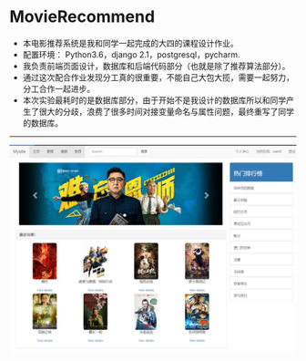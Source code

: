 # MovieRecommend
- 本电影推荐系统是我和同学一起完成的大四的课程设计作业。
- 配置环境： Python3.6，django 2.1，postgresql，pycharm.
- 我负责前端页面设计，数据库和后端代码部分（也就是除了推荐算法部分）。
- 通过这次配合作业发现分工真的很重要，不能自己大包大揽，需要一起努力，分工合作一起进步。
- 本次实验最耗时的是数据库部分，由于开始不是我设计的数据库所以和同学产生了很大的分歧，浪费了很多时间对接变量命名与属性问题，最终重写了同学的数据库。
*** ***
![image](https://github.com/Baymax-66/MovieRecommend/blob/master/%E6%95%88%E6%9E%9C%E5%9B%BE.jpg)
